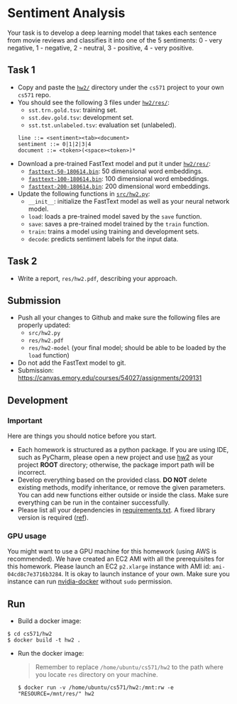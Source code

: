 Sentiment Analysis
=====

Your task is to develop a deep learning model that takes each sentence from movie reviews and classifies it into one of the 5 sentiments: 0 - very negative, 1 - negative, 2 - neutral, 3 - positive, 4 - very positive.


## Task 1

* Copy and paste the [`hw2/`](.) directory under the `cs571` project to your own `cs571` repo.
* You should see the following 3 files under [`hw2/res/`](res):
  * `sst.trn.gold.tsv`: training set.
  * `sst.dev.gold.tsv`: development set.
  * `sst.tst.unlabeled.tsv`: evaluation set (unlabeled).
  ```
  line ::= <sentiment><tab><document>
  sentiment ::= 0|1|2|3|4
  document ::= <token>(<space><token>)*
  ```
* Download a pre-trained FastText model and put it under [`hw2/res/`](res):
  * [`fasttext-50-180614.bin`](https://s3.amazonaws.com/elit-public/resources/embedding/fasttext-50-180614.bin): 50 dimensional word embeddings.
  * [`fasttext-100-180614.bin`](https://s3.amazonaws.com/elit-public/resources/embedding/fasttext-100-180614.bin): 100 dimensional word embeddings.
  * [`fasttext-200-180614.bin`](https://s3.amazonaws.com/elit-public/resources/embedding/fasttext-50-180614.bin): 200 dimensional word embeddings.
* Update the following functions in [`src/hw2.py`](src/hw2.py):
  * `__init__`: initialize the FastText model as well as your neural network model.
  * `load`: loads a pre-trained model saved by the `save` function.
  * `save`: saves a pre-trained model trained by the `train` function.
  * `train`: trains a model using training and development sets.
  * `decode`: predicts sentiment labels for the input data.


## Task 2

* Write a report, `res/hw2.pdf`, describing your approach.


## Submission

* Push all your changes to Github and make sure the following files are properly updated:
  * `src/hw2.py`
  * `res/hw2.pdf`
  * `res/hw2-model` (your final model; should be able to be loaded by the `load` function)
* Do not add the FastText model to git.
* Submission: https://canvas.emory.edu/courses/54027/assignments/209131


## Development

### Important

Here are things you should notice before you start.

* Each homework is structured as a python package. If you are using IDE, such as PyCharm, please open a new project and use [hw2](.) as your project **ROOT** directory; otherwise, the package import path will be incorrect. 
* Develop everything based on the provided class. **DO NOT** delete existing methods, modify inheritance, or remove the given parameters. You can add new functions either outside or inside the class. Make sure everything can be run in the container successfully. 
* Please list all your dependencies in [requirements.txt](requirements.txt). A fixed library version is required ([ref](https://pip.readthedocs.io/en/1.1/requirements.html)).

### GPU usage
 
You might want to use a GPU machine for this homework (using AWS is recommended).
We have created an EC2 AMI with all the prerequisites for this homework.
Please launch an EC2 `p2.xlarge` instance with AMI id:  `ami-04cd8c7e3716b3284`.
It is okay to launch instance of your own.
Make sure you instance can run [nvidia-docker](https://github.com/NVIDIA/nvidia-docker) without `sudo` permission.


## Run

* Build a docker image:
```
$ cd cs571/hw2
$ docker build -t hw2 .
```
* Run the docker image:
  > Remember to replace `/home/ubuntu/cs571/hw2` to the path where you locate `res` directory on your machine.
  ```
  $ docker run -v /home/ubuntu/cs571/hw2:/mnt:rw -e "RESOURCE=/mnt/res/" hw2
  ```